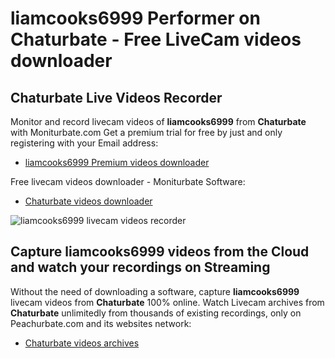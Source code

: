 # liamcooks6999 Performer on Chaturbate - Free LiveCam videos downloader

## Chaturbate Live Videos Recorder

Monitor and record livecam videos of **liamcooks6999** from **Chaturbate** with Moniturbate.com
Get a premium trial for free by just and only registering with your Email address:
* [liamcooks6999 Premium videos downloader](https://moniturbate.com/request-demo-licence-key.html)

Free livecam videos downloader - Moniturbate Software:
* [Chaturbate videos downloader](https://moniturbate.com/moniturbate-download-software.html)

![liamcooks6999 livecam videos recorder](https://peachurnet.com/templates/moniturbate-software.png)


## Capture liamcooks6999 videos from the Cloud and watch your recordings on Streaming

Without the need of downloading a software, capture **liamcooks6999** livecam videos from **Chaturbate** 100% online.
Watch Livecam archives from **Chaturbate** unlimitedly from thousands of existing recordings, only on Peachurbate.com and its websites network:
* [Chaturbate videos archives](https://peachurnet.com/)